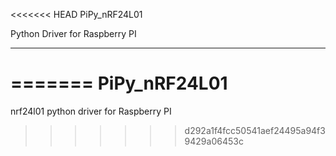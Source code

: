 <<<<<<< HEAD
PiPy_nRF24L01 

Python Driver for Raspberry PI

----------------------------------
=======
PiPy_nRF24L01
=============

nrf24l01 python driver for Raspberry PI
>>>>>>> d292a1f4fcc50541aef24495a94f39429a06453c
